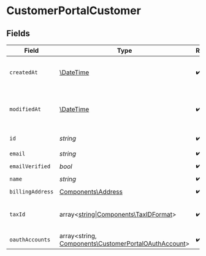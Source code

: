 # CustomerPortalCustomer


## Fields

| Field                                                                                                         | Type                                                                                                          | Required                                                                                                      | Description                                                                                                   | Example                                                                                                       |
| ------------------------------------------------------------------------------------------------------------- | ------------------------------------------------------------------------------------------------------------- | ------------------------------------------------------------------------------------------------------------- | ------------------------------------------------------------------------------------------------------------- | ------------------------------------------------------------------------------------------------------------- |
| `createdAt`                                                                                                   | [\DateTime](https://www.php.net/manual/en/class.datetime.php)                                                 | :heavy_check_mark:                                                                                            | Creation timestamp of the object.                                                                             |                                                                                                               |
| `modifiedAt`                                                                                                  | [\DateTime](https://www.php.net/manual/en/class.datetime.php)                                                 | :heavy_check_mark:                                                                                            | Last modification timestamp of the object.                                                                    |                                                                                                               |
| `id`                                                                                                          | *string*                                                                                                      | :heavy_check_mark:                                                                                            | The ID of the object.                                                                                         |                                                                                                               |
| `email`                                                                                                       | *string*                                                                                                      | :heavy_check_mark:                                                                                            | N/A                                                                                                           |                                                                                                               |
| `emailVerified`                                                                                               | *bool*                                                                                                        | :heavy_check_mark:                                                                                            | N/A                                                                                                           |                                                                                                               |
| `name`                                                                                                        | *string*                                                                                                      | :heavy_check_mark:                                                                                            | N/A                                                                                                           |                                                                                                               |
| `billingAddress`                                                                                              | [Components\Address](../../Models/Components/Address.md)                                                      | :heavy_check_mark:                                                                                            | N/A                                                                                                           |                                                                                                               |
| `taxId`                                                                                                       | array<[string\|Components\TaxIDFormat](../../Models/Components/CustomerPortalCustomerTaxId.md)>               | :heavy_check_mark:                                                                                            | N/A                                                                                                           | [<br/>"911144442",<br/>"us_ein"<br/>]                                                                         |
| `oauthAccounts`                                                                                               | array<string, [Components\CustomerPortalOAuthAccount](../../Models/Components/CustomerPortalOAuthAccount.md)> | :heavy_check_mark:                                                                                            | N/A                                                                                                           |                                                                                                               |